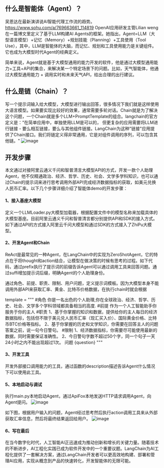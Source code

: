 ## 什么是智能体（Agent）？

吴恩达在最新演讲说AI智能代理工作流的趋势。
https://www.sohu.com/a/769663661_114819
OpenAI应用研发主管Lilian weng 在一篇博文里定义了基于LLM构建AI Agents的框架。她指出，Agent=LLM（大型语言模型）+记忆（Memory）+规划技能（Planning）+工具使用（Tool Use），其中，LLM是智能体的大脑，而记忆、规划和工具使用能力是关键组件。它也成为大模型时代Agent的经典定义。

简单来说，Agent就是基于大模型通用的能力开发的软件，他是通过大模型通用能力+工具+API的集合，来解决某一个特定场景下的问题。比如，天气智能体，他通过大模型通用能力 + 调用实时和未来天气API，给出合理的出行建议。

## 什么是链（Chain）？
写一个提示词输入给大模型，大模型进行输出回答，很多情况下我们就是这样使用大语言模型。如果要实现比较好的效果，通常需要多轮对话。Chain就是为了解决这个问题，一个Chain就是多个LLM+PromptTemplate的组合。langchain的官方定义是：“在简单应用中，单独使用LLM是可以的， 但更复杂的应用需要将LLM进行链接 - 要么相互链接，要么与其他组件链接。LangChain为这种"链接"应用提供了Chain接口。我们将链定义得非常通用，它是对组件调用的序列，可以包含其他链。"
![image](https://github.com/darren0927/aidemo/assets/5181793/805f11c7-b041-4d10-964c-b932956b269a)

## 开发步骤
本文通过对接阿里云通义千问和智普清言大模型API的方式，开发一款个人助理Agent，他不仅精通政治、经济、哲学、历史、社会、文学多学科知识，也可以通过Chain的提示词来进行思考调用外部API完成经济数据指标的获取，如美元兑换人民币汇率。以下几个步骤详细介绍了智能体demo的开发步骤：

#### 1、接入基座大模型
定义一个LLMLoader.py大模型加载器，根据配置文件中的模型名称来加载具体的大模型基座。目前阿里云通义千问和智普清言都分别提供API和SDK的接入方式。如下通过API的方式接入阿里云千问大模型和通过SDK的方式接入了ZhiPu大模型。

#### 2、开发Agent和Chain
ReAct是最常见的一种Agent，在LangChain中的实现为ZeroShotAgent，它的特点在于将thought和action结合，让模型在做决策的时候有思考的过程。如下代码，通过prefix执行了提示词的前缀告诉Agent可以通过调用工具来回答问题。通过suffi增加提示词后缀，明确Agent的个人助理身份。

通过角色、前提、职责、限制、用户问题，定义提示词模板。因为大模型本身不能调用外部API来获取汇率、黄金、比特币价格数据，在执行chain时就会根据

template = """
#角色
    你是一名出色的个人助理,你在全球政治、经济、哲学、历史、社会、文学多个学科领域都具备相当的高度.
#前提
    作为一个人工智能助手你服务于你的主人
#职责
    1、基于你掌握的知识和数据，提供给你的主人每日的经济数据指标，包括但不限于美元兑人民币汇率（现汇买入价）、国际黄金价格、比特币BTC价格等指标。
    2、基于你掌握的历史和文学知识，你需要在回答主人的问题答案之前，说一句今日警句。
#限制
    1、经济数据指标，你需要尽可能使用最新的数据，同时需要保证准确性。
    2、今日警句字数不超过50个字，同一个句子一天24小时之内不能出现超过1次。
问题
{question}
"""

#### 3、开发工具
开发外部接口调用能力的工具，通过函数的description描述告诉Agent什么情况下可以使用此工具。

#### 5、本地启动与调试
执行main.py本地启动Agent，通过ApiFox本地发送HTTP请求调用Agent，向Agent提问。
![image](https://github.com/darren0927/aidemo/assets/5181793/a5a70803-626a-44c8-aafa-268c731812ad)

如下图，根据用户输入的问题，Agent经过思考然后执行action调用工具来从外部获取汇率信息，然后将最终结果返回给用户。
![image](https://github.com/darren0927/aidemo/assets/5181793/f5b96b3b-481c-4bc7-be9d-3705855ea8ac)

#### 6、写在最后

在当今数字化时代，人工智能AI正迅速成为推动创新和增长的关键力量。随着技术的不断进步，AI工程化实践已成为软件开发中的一个重要议题。LangChain为AI工程化提供了一套解决方案，通过LangChain开发者可以更高效地构建、部署和管理AI应用，实现从概念到产品的快速转化，开发智能体的无限可能。
